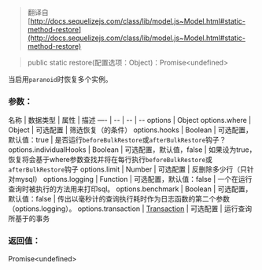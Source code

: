 > 翻译自 [http://docs.sequelizejs.com/class/lib/model.js~Model.html#static-method-restore](http://docs.sequelizejs.com/class/lib/model.js~Model.html#static-method-restore)

> public static restore(配置选项：Object)：Promise\<undefined>

当启用`paranoid`时恢复多个实例。

### 参数：
名称 | 数据类型 | 属性 | 描述
—- | -- | -- | --
options | Object
options.where | Object | 可选配置 | 筛选恢复（的条件）
options.hooks | Boolean | 可选配置，默认值：true | 是否运行`beforeBulkRestore`或`afterBulkRestore`钩子？
options.individualHooks | Boolean | 可选配置，默认值，false | 如果设为true，恢复将会基于where参数查找并将在每行执行`beforeBulkRestore`或`afterBulkRestore`钩子
options.limit | Number | 可选配置 | 反删除多少行（只针对mysql）
options.logging | Function | 可选配置，默认值：false | 一个在运行查询时被执行的方法用来打印sql。
options.benchmark | Boolean | 可选配置，默认值：false | 传出以毫秒计的查询执行耗时作为日志函数的第二个参数（options.logging）。
options.transaction | [Transaction]() | 可选配置 | 运行查询所基于的事务

### 返回值：
Promise\<undefined>